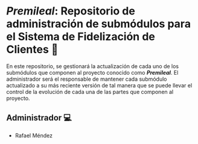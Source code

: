 # ***Premileal***: Repositorio de administración de submódulos para el Sistema de Fidelización de Clientes :ticket: 

En este repositorio, se gestionará la actualización de cada uno de los submódulos que componen al proyecto conocido como
***Premileal***. El administrador será el responsable de mantener cada submódulo actualizado a su más reciente versión
de tal manera que se puede llevar el control de la evolución de cada una de las partes que componen al proyecto.

## Administrador :computer:

- Rafael Méndez